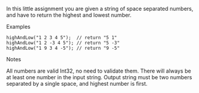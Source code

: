 In this little assignment you are given a string of space separated numbers, and have to return the highest and lowest number.

Examples
```
highAndLow("1 2 3 4 5");  // return "5 1"
highAndLow("1 2 -3 4 5"); // return "5 -3"
highAndLow("1 9 3 4 -5"); // return "9 -5"
```
Notes

All numbers are valid Int32, no need to validate them.
There will always be at least one number in the input string.
Output string must be two numbers separated by a single space, and highest number is first.
